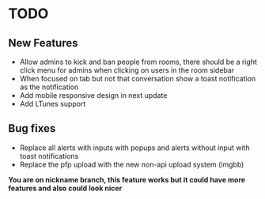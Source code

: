 # TODO

## New Features
- Allow admins to kick and ban people from rooms, there should be a right click menu for admins when clicking on users in the room sidebar
- When focused on tab but not that conversation show a toast notification as the notification
- Add mobile responsive design in next update
- Add LTunes support

## Bug fixes
- Replace all alerts with inputs with popups and alerts without input with toast notifications
- Replace the pfp upload with the new non-api upload system (imgbb)


**You are on nickname branch, this feature works but it could have more features and also could look nicer**